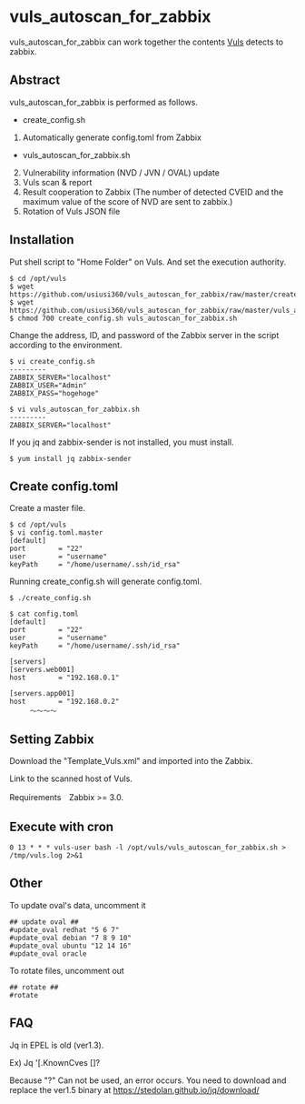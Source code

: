 # vuls_autoscan_for_zabbix #

vuls_autoscan_for_zabbix can work together the contents [Vuls](https://github.com/future-architect/vuls) detects to zabbix.

## Abstract

vuls_autoscan_for_zabbix is performed as follows.

* create_config.sh
1. Automatically generate config.toml from Zabbix

* vuls_autoscan_for_zabbix.sh
2. Vulnerability information (NVD / JVN / OVAL) update
3. Vuls scan & report
4. Result cooperation to Zabbix (The number of detected CVEID and the maximum value of the score of NVD are sent to zabbix.)
5. Rotation of Vuls JSON file


## Installation

Put shell script to "Home Folder" on Vuls.
And set the execution authority.


```
$ cd /opt/vuls
$ wget https://github.com/usiusi360/vuls_autoscan_for_zabbix/raw/master/create_config.sh
$ wget https://github.com/usiusi360/vuls_autoscan_for_zabbix/raw/master/vuls_autoscan_for_zabbix.sh
$ chmod 700 create_config.sh vuls_autoscan_for_zabbix.sh
```


Change the address, ID, and password of the Zabbix server in the script according to the environment.

```
$ vi create_config.sh
---------
ZABBIX_SERVER="localhost"
ZABBIX_USER="Admin"
ZABBIX_PASS="hogehoge"
```


```
$ vi vuls_autoscan_for_zabbix.sh
---------
ZABBIX_SERVER="localhost"
```

If you jq and zabbix-sender is not installed, you must install.


```
$ yum install jq zabbix-sender
```

## Create config.toml

Create a master file.

```
$ cd /opt/vuls
$ vi config.toml.master
[default]
port        = "22"
user        = "username"
keyPath     = "/home/username/.ssh/id_rsa"
```


Running create_config.sh will generate config.toml.

```
$ ./create_config.sh

$ cat config.toml
[default]
port        = "22"
user        = "username"
keyPath     = "/home/username/.ssh/id_rsa"

[servers]
[servers.web001]
host        = "192.168.0.1"

[servers.app001]
host        = "192.168.0.2"
　　　～～～～
```

## Setting Zabbix

Download the "Template_Vuls.xml" and imported into the Zabbix.

Link to the scanned host of Vuls.

Requirements　Zabbix >= 3.0.


## Execute with cron

```bash:/etc/crontab
0 13 * * * vuls-user bash -l /opt/vuls/vuls_autoscan_for_zabbix.sh > /tmp/vuls.log 2>&1
```


## Other

To update oval's data, uncomment it

```
## update oval ##
#update_oval redhat "5 6 7"
#update_oval debian "7 8 9 10"
#update_oval ubuntu "12 14 16"
#update_oval oracle
```

To rotate files, uncomment out

```
## rotate ##
#rotate
```


## FAQ
Jq in EPEL is old (ver1.3).

Ex) Jq '[.KnownCves []?

Because "?" Can not be used, an error occurs.
You need to download and replace the ver1.5 binary at https://stedolan.github.io/jq/download/
